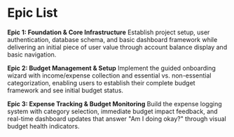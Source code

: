 # Epic List

**Epic 1: Foundation & Core Infrastructure**
Establish project setup, user authentication, database schema, and basic dashboard framework while delivering an initial piece of user value through account balance display and basic navigation.

**Epic 2: Budget Management & Setup**
Implement the guided onboarding wizard with income/expense collection and essential vs. non-essential categorization, enabling users to establish their complete budget framework and see initial budget status.

**Epic 3: Expense Tracking & Budget Monitoring**
Build the expense logging system with category selection, immediate budget impact feedback, and real-time dashboard updates that answer "Am I doing okay?" through visual budget health indicators.

